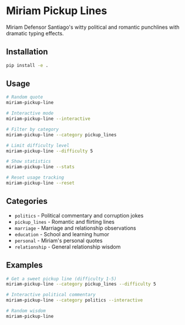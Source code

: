 # Miriam Pickup Lines

Miriam Defensor Santiago's witty political and romantic punchlines with dramatic typing effects.

## Installation

```bash
pip install -e .
```

## Usage

```bash
# Random quote
miriam-pickup-line

# Interactive mode
miriam-pickup-line --interactive

# Filter by category
miriam-pickup-line --category pickup_lines

# Limit difficulty level
miriam-pickup-line --difficulty 5

# Show statistics
miriam-pickup-line --stats

# Reset usage tracking
miriam-pickup-line --reset
```

## Categories

- `politics` - Political commentary and corruption jokes
- `pickup_lines` - Romantic and flirting lines
- `marriage` - Marriage and relationship observations
- `education` - School and learning humor
- `personal` - Miriam's personal quotes
- `relationship` - General relationship wisdom

## Examples

```bash
# Get a sweet pickup line (difficulty 1-5)
miriam-pickup-line --category pickup_lines --difficulty 5

# Interactive political commentary
miriam-pickup-line --category politics --interactive

# Random wisdom
miriam-pickup-line
```
